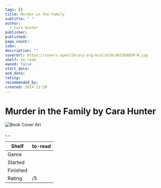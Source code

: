```yaml
---
tags: []
title: Murder in the Family
subtitle: " "
author:
  - Cara Hunter
publisher:
published:
page_count:
isbn:
description: ""
coverUrl: https://covers.openlibrary.org/b/olid/OL40236005M-M.jpg
shelf: to-read
owned: false
start_date:
end_date:
rating:
recommended_by:
created: 2024-12-20
---
```


# Murder in the Family by Cara Hunter

![Book Cover Art](https://covers.openlibrary.org/b/olid/OL40236005M-M.jpg)

_ _

| Shelf | to-read |
| --- | --- |
| Genre |  |
| Started |  |
| Finished |  |
| Rating | /5 |

